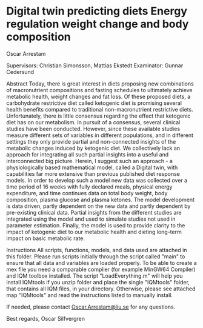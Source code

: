 # Digital twin predicting diets Energy regulation weight change and body composition
Oscar Arrestam

Supervisors: Christian Simonsson, Mattias Ekstedt
Examinator: Gunnar Cedersund

Abstract
Today, there is great interest in diets proposing new combinations of macronutrient compositions and fasting schedules to ultimately achieve metabolic health, weight changes and fat loss. Of these proposed diets, a carbohydrate restrictive diet called ketogenic diet is promising several health benefits compared to traditional non-macronutrient restrictive diets. Unfortunately, there is little consensus regarding the effect that ketogenic diet has on our metabolism. In pursuit of a consensus, several clinical studies have been conducted. However, since these available studies measure different sets of variables in different populations, and in different settings they only provide partial and non-connected insights of the metabolic changes induced by ketogenic diet. We collectively lack an approach for integrating all such partial insights into a useful and interconnected big picture. Herein, I suggest such an approach - a physiologically based mathematical model, called a Digital twin, with capabilities far more extensive than previous published diet response models. In order to develop such a model new data was collected over a time period of 16 weeks with fully declared meals, physical energy expenditure, and time continues data on total body weight, body composition, plasma glucose and plasma ketones. The model development is data driven, partly dependent on the new data and partly dependent by pre-existing clinical data. Partial insights from the different studies are integrated using the model and used to simulate studies not used in parameter estimation. Finally, the model is used to provide clarity to the impact of ketogenic diet to our metabolic health and dieting long-term impact on basic metabolic rate.

Instructions
All scripts, functions, models, and data used are attached in this folder. Please run scripts initially through the script called "main" to ensure that all data and variables are loaded properly. To be able to create a mex file you need a comparable complier (for example MinGW64 Compiler) and IQM toolbox installed. The script "LoadEverything.m" will help you install IQMtools if you unzip folder and place the single "IQMtools" folder, that contains all IQM files, in your directory. Otherwise, please see attached map "IQMtools" and read the instructions listed to manually install.

If needed, please contact Oscar.Arrestam@liu.se for any questions.

Best regards, Oscar Silfvergren
